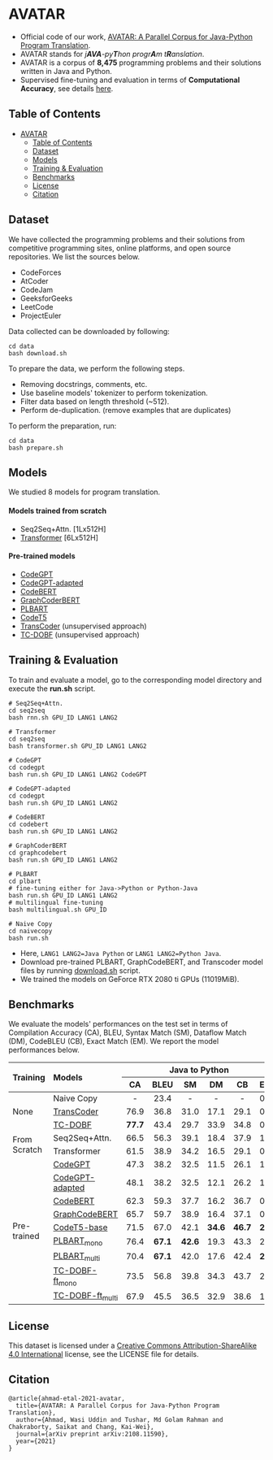 # AVATAR

- Official code of our work, [AVATAR: A Parallel Corpus for Java-Python Program Translation](https://arxiv.org/abs/2108.11590). 
- AVATAR stands for *j**AVA**-py**T**hon progr**A**m t**R**anslation*. 
- AVATAR is a corpus of **8,475** programming problems and their solutions written in Java and Python.
- Supervised fine-tuning and evaluation in terms of **Computational Accuracy**, see details 
[here](https://github.com/wasiahmad/AVATAR/tree/main/evaluation).

<!--
<p align='justify'>
Official code of our work, <a href="" target="_blank">AVATAR: A Parallel Corpus for Java-Python Program Translation</a>. AVATAR stands for <q>j<b>AVA</b>-py<b>T</b>hon progr<b>A</b>m t<b>R</b>anslation</q>. In this work, we present a corpus of <b>8,475</b> programming problems and their solutions written in two popular languages, Java and Python. We collect the dataset from competitive programming sites, online platforms, and open source repositories. We present several baselines, including models trained from scratch or pre-trained on large-scale source code collection and fine-tuned on our proposed dataset.
<p align='justify'>
!-->

  
## Table of Contents

- [AVATAR](#AVATAR)
  - [Table of Contents](#table-of-contents)
  - [Dataset](#dataset)
  - [Models](#models)
  - [Training & Evaluation](#training--evaluation)
  - [Benchmarks](#benchmarks)
  - [License](#license)
  - [Citation](#citation)

## Dataset

We have collected the programming problems and their solutions from competitive programming sites, online platforms, and open source repositories. We list the sources below.

- CodeForces
- AtCoder 
- CodeJam 
- GeeksforGeeks
- LeetCode
- ProjectEuler

Data collected can be downloaded by following:

```
cd data
bash download.sh
``` 

To prepare the data, we perform the following steps.

- Removing docstrings, comments, etc.
- Use baseline models' tokenizer to perform tokenization.
- Filter data based on length threshold (~512).
- Perform de-duplication. (remove examples that are duplicates)

To perform the preparation, run:

```
cd data
bash prepare.sh
```


## Models

We studied 8 models for program translation.

#### Models trained from scratch

- Seq2Seq+Attn. [1Lx512H]
- [Transformer](https://papers.nips.cc/paper/2017/file/3f5ee243547dee91fbd053c1c4a845aa-Paper.pdf) [6Lx512H]

#### Pre-trained models

- [CodeGPT](https://arxiv.org/abs/2102.04664)
- [CodeGPT-adapted](https://arxiv.org/abs/2102.04664)
- [CodeBERT](https://www.aclweb.org/anthology/2020.findings-emnlp.139/)
- [GraphCoderBERT](https://openreview.net/pdf?id=jLoC4ez43PZ)
- [PLBART](https://arxiv.org/abs/2103.06333)
- [CodeT5](https://arxiv.org/abs/2109.00859)
- [TransCoder](https://papers.nips.cc/paper/2020/hash/ed23fbf18c2cd35f8c7f8de44f85c08d-Abstract.html) (unsupervised approach)
- [TC-DOBF](https://arxiv.org/abs/2102.07492) (unsupervised approach)


## Training & Evaluation

To train and evaluate a model, go to the corresponding model directory and execute the **run.sh** script.

```
# Seq2Seq+Attn.
cd seq2seq
bash rnn.sh GPU_ID LANG1 LANG2

# Transformer
cd seq2seq
bash transformer.sh GPU_ID LANG1 LANG2

# CodeGPT
cd codegpt
bash run.sh GPU_ID LANG1 LANG2 CodeGPT

# CodeGPT-adapted
cd codegpt
bash run.sh GPU_ID LANG1 LANG2

# CodeBERT
cd codebert
bash run.sh GPU_ID LANG1 LANG2

# GraphCoderBERT
cd graphcodebert
bash run.sh GPU_ID LANG1 LANG2

# PLBART
cd plbart
# fine-tuning either for Java->Python or Python-Java
bash run.sh GPU_ID LANG1 LANG2
# multilingual fine-tuning
bash multilingual.sh GPU_ID

# Naive Copy
cd naivecopy
bash run.sh
```

- Here, `LANG1 LANG2=Java Python` or `LANG1 LANG2=Python Java`.
- Download pre-trained PLBART, GraphCodeBERT, and Transcoder model files by running 
[download.sh](https://github.com/wasiahmad/AVATAR/blob/main/download.sh) script.
- We trained the models on GeForce RTX 2080 ti GPUs (11019MiB).
 

## Benchmarks
  
We evaluate the models' performances on the test set in terms of Compilation Accuracy (CA), BLEU, Syntax Match (SM), Dataflow Match (DM), CodeBLEU (CB), Exact Match (EM). We report the model performances below.
  
<table>
    <thead>
        <tr>
            <th rowspan=2 align ="left">Training</th>
            <th rowspan=2 align ="left">Models</th>
            <th colspan=6>Java to Python</th>
            <th colspan=6>Python to Java</th>
        </tr>
        <tr>
            <th>CA</th>
            <th>BLEU</th>
            <th>SM</th>
            <th>DM</th>
            <th>CB</th>
            <th>EM</th>
            <th>CA</th>
            <th>BLEU</th>
            <th>SM</th>
            <th>DM</th>
            <th>CB</th>
            <th>EM</th>
        </tr>
    </thead>
    <tbody>
        <tr>
          <td rowspan=3>None</td>
          <td>Naive Copy</td>
          <td align ="center">-</td>
          <td align ="center">23.4</td>
          <td align ="center">-</td>
          <td align ="center">-</td>
          <td align ="center">-</td>
          <td align ="center">0.0</td>
          <td align ="center">-</td>
          <td align ="center">26.9</td>
          <td align ="center">-</td>
          <td align ="center">-</td>
          <td align ="center">-</td>
          <td align ="center">0.0</td>
      </tr>
      <tr>
          <td><a href="https://arxiv.org/pdf/2006.03511.pdf" target="_blank">TransCoder</a></td>
          <td align ="center">76.9</td>
          <td align ="center">36.8</td>
          <td align ="center">31.0</td>
          <td align ="center">17.1</td>
          <td align ="center">29.1</td>
          <td align ="center">0.1</td>
          <td align ="center">0.0</td>
          <td align ="center">49.4</td>
          <td align ="center">37.6</td>
          <td align ="center">18.5</td>
          <td align ="center">31.9</td>
          <td align ="center">0.0</td>
      </tr>
      <tr>
          <td><a href="https://arxiv.org/pdf/2102.07492.pdf" target="_blank">TC-DOBF</a></td>
          <td align ="center"><b>77.7</b></td>
          <td align ="center">43.4</td>
          <td align ="center">29.7</td>
          <td align ="center">33.9</td>
          <td align ="center">34.8</td>
          <td align ="center">0.0</td>
          <td align ="center">0.0</td>
          <td align ="center">46.1</td>
          <td align ="center">36.0</td>
          <td align ="center">12.6</td>
          <td align ="center">28.8</td>
          <td align ="center">0.0</td>
      </tr>
      <tr>
          <td rowspan=2>From Scratch</td>
          <td>Seq2Seq+Attn.</td>
          <td align ="center">66.5</td>
          <td align ="center">56.3</td>
          <td align ="center">39.1</td>
          <td align ="center">18.4</td>
          <td align ="center">37.9</td>
          <td align ="center">1.0</td>
          <td align ="center">28.2</td>
          <td align ="center">62.7</td>
          <td align ="center">46.6</td>
          <td align ="center">28.5</td>
          <td align ="center">43.0</td>
          <td align ="center">0.8</td>
      </tr>
      <tr>
          <td>Transformer</td>
          <td align ="center">61.5</td>
          <td align ="center">38.9</td>
          <td align ="center">34.2</td>
          <td align ="center">16.5</td>
          <td align ="center">29.1</td>
          <td align ="center">0.0</td>
          <td align ="center">32.6</td>
          <td align ="center">45.6</td>
          <td align ="center">45.7</td>
          <td align ="center">26.4</td>
          <td align ="center">37.4</td>
          <td align ="center">0.1</td>
      </tr>
      <tr>
          <td rowspan=9>Pre-trained</td>
          <td><a href="https://arxiv.org/pdf/2102.04664.pdf" target="_blank">CodeGPT</a></td>
          <td align ="center">47.3</td>
          <td align ="center">38.2</td>
          <td align ="center">32.5</td>
          <td align ="center">11.5</td>
          <td align ="center">26.1</td>
          <td align ="center">1.1</td>
          <td align ="center">28.8</td>
          <td align ="center">44.0</td>
          <td align ="center">38.8</td>
          <td align ="center">26.7</td>
          <td align ="center">33.8</td>
          <td align ="center">0.1</td>
      </tr>
      <tr>
          <td><a href="https://arxiv.org/pdf/2102.04664.pdf" target="_blank">CodeGPT-adapted</a></td>
          <td align ="center">48.1</td>
          <td align ="center">38.2</td>
          <td align ="center">32.5</td>
          <td align ="center">12.1</td>
          <td align ="center">26.2</td>
          <td align ="center">1.2</td>
          <td align ="center">31.4</td>
          <td align ="center">42.4</td>
          <td align ="center">37.2</td>
          <td align ="center">27.2</td>
          <td align ="center">33.1</td>
          <td align ="center">0.5</td>
      </tr>
      <tr>
          <td><a href="https://arxiv.org/pdf/2002.08155.pdf" target="_blank">CodeBERT</a></td>
          <td align ="center">62.3</td>
          <td align ="center">59.3</td>
          <td align ="center">37.7</td>
          <td align ="center">16.2</td>
          <td align ="center">36.7</td>
          <td align ="center">0.5</td>
          <td align ="center">25.3</td>
          <td align ="center">55.3</td>
          <td align ="center">38.4</td>
          <td align ="center">22.5</td>
          <td align ="center">36.1</td>
          <td align ="center">0.6</td>
      </tr>
      <tr>
          <td><a href="https://arxiv.org/pdf/2009.08366.pdf" target="_blank">GraphCodeBERT</a></td>
          <td align ="center">65.7</td>
          <td align ="center">59.7</td>
          <td align ="center">38.9</td>
          <td align ="center">16.4</td>
          <td align ="center">37.1</td>
          <td align ="center">0.7</td>
          <td align ="center">42.8</td>
          <td align ="center">60.6</td>
          <td align ="center">48.4</td>
          <td align ="center">20.6</td>
          <td align ="center">40.1</td>
          <td align ="center">0.4</td>
      </tr>
      <tr>
          <td><a href="https://arxiv.org/pdf/2109.00859.pdf" target="_blank">CodeT5-base</a></td>
          <td align ="center">71.5</td>
          <td align ="center">67.0</td>
          <td align ="center">42.1</td>
          <td align ="center"><b>34.6</b></td>
          <td align ="center"><b>46.7</b></td>
          <td align ="center"><b>2.8</b></td>
          <td align ="center">51.4</td>
          <td align ="center">67.0</td>
          <td align ="center">56.1</td>
          <td align ="center">26.6</td>
          <td align ="center">49.6</td>
          <td align ="center"><b>1.5</b></td>
      </tr>
      <tr>
          <td><a href="https://arxiv.org/pdf/2103.06333.pdf" target="_blank">PLBART<sub>mono</sub></a></td>
          <td align ="center">76.4</td>
          <td align ="center"><b>67.1</b></td>
          <td align ="center"><b>42.6</b></td>
          <td align ="center">19.3</td>
          <td align ="center">43.3</td>
          <td align ="center">2.4</td>
          <td align ="center">65.6</td>
          <td align ="center">69.1</td>
          <td align ="center"><b>57.1</b></td>
          <td align ="center">34.0</td>
          <td align ="center">51.4</td>
          <td align ="center">1.2</td>
      </tr>
      <tr>
          <td><a href="https://arxiv.org/pdf/2103.06333.pdf" target="_blank">PLBART<sub>multi</sub></a></td>
          <td align ="center">70.4</td>
          <td align ="center"><b>67.1</b></td>
          <td align ="center">42.0</td>
          <td align ="center">17.6</td>
          <td align ="center">42.4</td>
          <td align ="center"><b>2.4</b></td>
          <td align ="center"><b>69.2</b></td>
          <td align ="center">69.4</td>
          <td align ="center">56.6</td>
          <td align ="center"><b>34.5</b></td>
          <td align ="center"><b>51.8</b></td>
          <td align ="center">1.0</td>
      </tr>
      <tr>
          <td><a href="https://arxiv.org/pdf/2102.07492.pdf" target="_blank">TC-DOBF-ft<sub>mono</sub></a></td>
          <td align ="center">73.5</td>
          <td align ="center">56.8</td>
          <td align ="center">39.8</td>
          <td align ="center">34.3</td>
          <td align ="center">43.7</td>
          <td align ="center">2.1</td>
          <td align ="center">62.4</td>
          <td align ="center"><b>72.1</b></td>
          <td align ="center">52.0</td>
          <td align ="center">21.8</td>
          <td align ="center">46.9</td>
          <td align ="center"><b>1.5</b></td>
      </tr>
      <tr>
          <td><a href="https://arxiv.org/pdf/2102.07492.pdf" target="_blank">TC-DOBF-ft<sub>multi</sub></a></td>
          <td align ="center">67.9</td>
          <td align ="center">45.5</td>
          <td align ="center">36.5</td>
          <td align ="center">32.9</td>
          <td align ="center">38.6</td>
          <td align ="center">1.0</td>
          <td align ="center">54.9</td>
          <td align ="center">65.0</td>
          <td align ="center">53.4</td>
          <td align ="center">21.3</td>
          <td align ="center">46.0</td>
          <td align ="center">0.9</td>
      </tr>
    </tbody>
</table>  


## License

This dataset is licensed under a [Creative Commons Attribution-ShareAlike 4.0 International](https://creativecommons.org/licenses/by-sa/4.0/) license, see the LICENSE file for details.


## Citation

```
@article{ahmad-etal-2021-avatar,
  title={AVATAR: A Parallel Corpus for Java-Python Program Translation},
  author={Ahmad, Wasi Uddin and Tushar, Md Golam Rahman and Chakraborty, Saikat and Chang, Kai-Wei},
  journal={arXiv preprint arXiv:2108.11590},
  year={2021}
}
```
